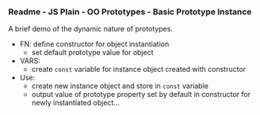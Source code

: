 ### Readme - JS Plain - OO Prototypes - Basic Prototype Instance

A brief demo of the dynamic nature of prototypes.

  * FN: define constructor for object instantiation
    * set default prototype value for object
  * VARS:
    * create `const` variable for instance object created with constructor
  * Use:
    * create new instance object and store in `const` variable
    * output value of prototype property set by default in constructor for newly instantiated object...